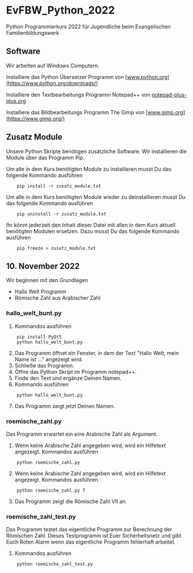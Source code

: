 # EvFBW_Python_2022
Python Programmierkurs 2022 für Jugendliche beim Evangelischen Familienbildungswerk

## Software
Wir arbeiten auf Windows Computern.

Installiere das Python Übersetzer Programm von
[www.python.org](https://www.python.org/downloads/)

Installiere den Textbearbeitungs Programm Notepad++ von
[notepad-plus-plus.org](https://notepad-plus-plus.org/downloads/)

Installiere das Bildbearbeitungs Programm The Gimp von
[www.gimp.org](https://www.gimp.org/)

## Zusatz Module
Unsere Python Skripte benötigen zusätzliche Software.
Wir installieren die Module über das Programm Pip.

Um alle in dem Kurs benötigten Module zu installieren
musst Du das folgende Kommando ausführen
```
    pip install -r zusatz_module.txt
```

Um alle in dem Kurs benötigten Module wieder zu deinstallieren
musst Du das folgende Kommando ausführen
```
    pip uninstall -r zusatz_module.txt
```

Ihr könnt jederzeit den Inhalt dieser Datei 
mit allen in dem Kurs aktuell benötigten Modulen ersetzen.
Dazu musst Du das folgende Kommando ausführen
```
    pip freeze > zusatz_module.txt
```

## 10. November 2022
Wir beginnen mit den Grundlagen
- Hallo Welt Programm
- Römische Zahl aus Arabischer Zahl

### hallo_welt_bunt.py
1. Kommandos ausführen
```
    pip install PyQt5
    python hallo_welt_bunt.py
```
2. Das Programm öffnet ein Fenster,
in dem der Text "Hallo Welt, mein Name ist ..." angezeigt wird.
1. Schließe das Programm.
1. Öffne das Python Skript im Programm notepad++.
1. Finde den Text und ergänze Deinen Namen.
1. Kommando ausführen
```
    python hallo_welt_bunt.py
```
7. Das Programm zeigt jetzt Deinen Namen.

### roemische_zahl.py
Das Programm erwartet ein eine Arabische Zahl als Argument.
1. Wenn keine Arabische Zahl angegeben wird, wird ein Hilfetext angezeigt.
Kommandos ausführen
```
    python roemische_zahl.py
```
2. Wenn keine Arabische Zahl angegeben wird, wird ein Hilfetext angezeigt.
Kommandos ausführen
```
    python roemische_zahl.py 7
```
3. Das Programm zeigt die Römische Zahl VII an.

### roemische_zahl_test.py
Das Programm testet das eigentliche Programm zur Berechnung der Römischen Zahl.
Dieses Testprogramm ist Euer Sicherheitsnetz und gibt Euch Roten Alarm
wenn das eigentliche Programm fehlerhaft arbeitet.

1. Kommandos ausführen
```
    python roemische_zahl_test.py
```


